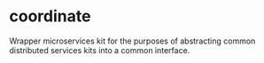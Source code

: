 # coordinate
Wrapper microservices kit for the purposes of abstracting common distributed services kits into a common interface. 
